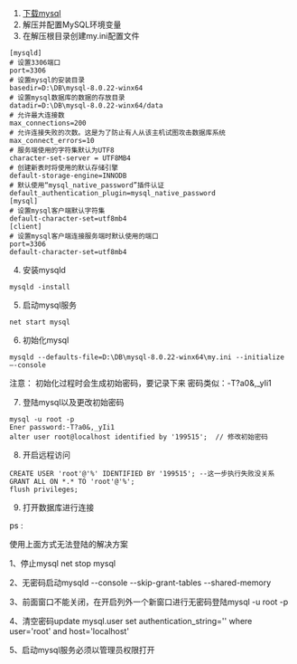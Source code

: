 





1. [下载mysql](https://downloads.mysql.com/archives/community/)
2. 解压并配置MySQL环境变量
3. 在解压根目录创建my.ini配置文件

```
[mysqld]
# 设置3306端口
port=3306
# 设置mysql的安装目录
basedir=D:\DB\mysql-8.0.22-winx64
# 设置mysql数据库的数据的存放目录
datadir=D:\DB\mysql-8.0.22-winx64/data
# 允许最大连接数
max_connections=200
# 允许连接失败的次数。这是为了防止有人从该主机试图攻击数据库系统
max_connect_errors=10
# 服务端使用的字符集默认为UTF8
character-set-server = UTF8MB4
# 创建新表时将使用的默认存储引擎
default-storage-engine=INNODB
# 默认使用“mysql_native_password”插件认证
default_authentication_plugin=mysql_native_password
[mysql]
# 设置mysql客户端默认字符集
default-character-set=utf8mb4
[client]
# 设置mysql客户端连接服务端时默认使用的端口
port=3306
default-character-set=utf8mb4
```

4. 安装mysqld

```
mysqld -install
```

5. 启动mysql服务

```
net start mysql
```

6. 初始化mysql

```
mysqld --defaults-file=D:\DB\mysql-8.0.22-winx64\my.ini --initialize –-console
```

注意：  初始化过程时会生成初始密码，要记录下来 密码类似：-T?a0&,_yIi1

7. 登陆mysql以及更改初始密码

```
mysql -u root -p
Ener password:-T?a0&,_yIi1
alter user root@localhost identified by '199515';  // 修改初始密码
```

8. 开启远程访问

```
CREATE USER 'root'@'%' IDENTIFIED BY '199515'; --这一步执行失败没关系
GRANT ALL ON *.* TO 'root'@'%';
flush privileges;
```

9. 打开数据库进行连接



ps :

使用上面方式无法登陆的解决方案

1、停止mysql net stop mysql

2、无密码启动mysqld --console --skip-grant-tables --shared-memory

3、前面窗口不能关闭，在开启列外一个新窗口进行无密码登陆mysql -u root -p

4、清空密码update mysql.user set authentication_string='' where user='root' and host='localhost'

5、启动mysql服务必须以管理员权限打开